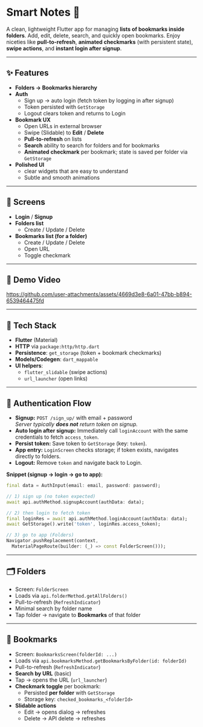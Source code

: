 # **Smart Notes** 📁 

A clean, lightweight Flutter app for managing **lists of bookmarks inside folders**. Add, edit, delete, search, and quickly open bookmarks. Enjoy niceties like **pull-to-refresh**, **animated checkmarks** (with persistent state), **swipe actions**, and **instant login after signup**.

---

## ✨ Features

- **Folders → Bookmarks hierarchy**
- **Auth**
  - Sign up → auto login (fetch token by logging in after signup)
  - Token persisted with `GetStorage`
  - Logout clears token and returns to Login
- **Bookmark UX**
  - Open URLs in external browser
  - Swipe (Slidable) to **Edit** / **Delete**
  - **Pull-to-refresh** on lists
  - **Search** ability to search for folders and for bookmarks
  - **Animated checkmark** per bookmark; state is saved per folder via `GetStorage`
- **Polished UI**
  - clear widgets that are easy to understand
  - Subtle and smooth animations 

---

## 📸 Screens 

- **Login** / **Signup**
- **Folders list**
   - Create / Update / Delete
- **Bookmarks list (for a folder)**
  - Create / Update / Delete
  - Open URL
  - Toggle checkmark 

---
## 📸 Demo Video

https://github.com/user-attachments/assets/4669d3e8-6a01-47bb-b894-6539464475fd





---

## 🧱 Tech Stack

- **Flutter** (Material)
- **HTTP** via `package:http/http.dart`
- **Persistence**: `get_storage` (token + bookmark checkmarks)
- **Models/Codegen**: `dart_mappable`
- **UI helpers**:
  - `flutter_slidable` (swipe actions)
  - `url_launcher` (open links)

---


## 🔐 Authentication Flow

- **Signup:** `POST /sign_up/` with email + password  
  _Server typically **does not** return token on signup._
- **Auto login after signup:** Immediately call `loginAccount` with the same credentials to fetch `access_token`.
- **Persist token:** Save token to `GetStorage` (key: `token`).
- **App entry:** `LoginScreen` checks storage; if token exists, navigates directly to folders.
- **Logout:** Remove `token` and navigate back to Login.

**Snippet (signup → login → go to app):**
```dart
final data = AuthInput(email: email, password: password);

// 1) sign up (no token expected)
await api.authMethod.signupAccount(authData: data);

// 2) then login to fetch token
final loginRes = await api.authMethod.loginAccount(authData: data);
await GetStorage().write('token', loginRes.access_token);

// 3) go to app (Folders)
Navigator.pushReplacement(context,
  MaterialPageRoute(builder: (_) => const FolderScreen()));
```

---

## 🗂️ Folders

- Screen: `FolderScreen`
- Loads via `api.folderMethod.getAllFolders()`
- Pull-to-refresh (`RefreshIndicator`)
- Minimal search by folder name
- Tap folder → navigate to **Bookmarks** of that folder

---

## 🔖 Bookmarks

- Screen: `BookmarksScreen(folderId: ...)`
- Loads via `api.bookmarksMethod.getBookmarksByFolder(id: folderId)`
- Pull-to-refresh (`RefreshIndicator`)
- **Search by URL** (basic)
- Tap → opens the URL (`url_launcher`)
- **Checkmark toggle** per bookmark:
  - Persisted **per folder** with `GetStorage`
  - Storage key: `checked_bookmarks_<folderId>`
- **Slidable actions**
  - Edit → opens dialog → refreshes
  - Delete → API delete → refreshes


